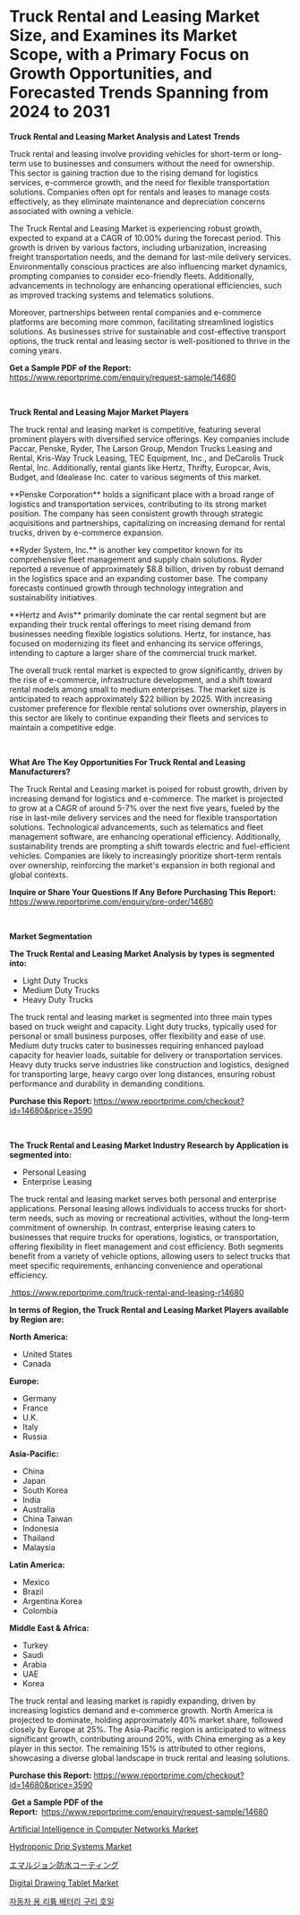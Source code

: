 <p><h1>Truck Rental and Leasing Market Size, and Examines its Market Scope, with a Primary Focus on Growth Opportunities, and Forecasted Trends Spanning from 2024 to 2031</h1></p><p><strong>Truck Rental and Leasing Market Analysis and Latest Trends</strong></p>
<p><p>Truck rental and leasing involve providing vehicles for short-term or long-term use to businesses and consumers without the need for ownership. This sector is gaining traction due to the rising demand for logistics services, e-commerce growth, and the need for flexible transportation solutions. Companies often opt for rentals and leases to manage costs effectively, as they eliminate maintenance and depreciation concerns associated with owning a vehicle.</p><p>The Truck Rental and Leasing Market is experiencing robust growth, expected to expand at a CAGR of 10.00% during the forecast period. This growth is driven by various factors, including urbanization, increasing freight transportation needs, and the demand for last-mile delivery services. Environmentally conscious practices are also influencing market dynamics, prompting companies to consider eco-friendly fleets. Additionally, advancements in technology are enhancing operational efficiencies, such as improved tracking systems and telematics solutions.</p><p>Moreover, partnerships between rental companies and e-commerce platforms are becoming more common, facilitating streamlined logistics solutions. As businesses strive for sustainable and cost-effective transport options, the truck rental and leasing sector is well-positioned to thrive in the coming years.</p></p>
<p><strong>Get a Sample PDF of the Report:&nbsp;</strong> <a href="https://www.reportprime.com/enquiry/request-sample/14680">https://www.reportprime.com/enquiry/request-sample/14680</a></p>
<p>&nbsp;</p>
<p><strong>Truck Rental and Leasing Major Market Players</strong></p>
<p><p>The truck rental and leasing market is competitive, featuring several prominent players with diversified service offerings. Key companies include Paccar, Penske, Ryder, The Larson Group, Mendon Trucks Leasing and Rental, Kris-Way Truck Leasing, TEC Equipment, Inc., and DeCarolis Truck Rental, Inc. Additionally, rental giants like Hertz, Thrifty, Europcar, Avis, Budget, and Idealease Inc. cater to various segments of this market.</p><p>**Penske Corporation** holds a significant place with a broad range of logistics and transportation services, contributing to its strong market position. The company has seen consistent growth through strategic acquisitions and partnerships, capitalizing on increasing demand for rental trucks, driven by e-commerce expansion.</p><p>**Ryder System, Inc.** is another key competitor known for its comprehensive fleet management and supply chain solutions. Ryder reported a revenue of approximately $8.8 billion, driven by robust demand in the logistics space and an expanding customer base. The company forecasts continued growth through technology integration and sustainability initiatives.</p><p>**Hertz and Avis** primarily dominate the car rental segment but are expanding their truck rental offerings to meet rising demand from businesses needing flexible logistics solutions. Hertz, for instance, has focused on modernizing its fleet and enhancing its service offerings, intending to capture a larger share of the commercial truck market.</p><p>The overall truck rental market is expected to grow significantly, driven by the rise of e-commerce, infrastructure development, and a shift toward rental models among small to medium enterprises. The market size is anticipated to reach approximately $22 billion by 2025. With increasing customer preference for flexible rental solutions over ownership, players in this sector are likely to continue expanding their fleets and services to maintain a competitive edge.</p></p>
<p>&nbsp;</p>
<p><strong>What Are The Key Opportunities For Truck Rental and Leasing Manufacturers?</strong></p>
<p><p>The Truck Rental and Leasing market is poised for robust growth, driven by increasing demand for logistics and e-commerce. The market is projected to grow at a CAGR of around 5-7% over the next five years, fueled by the rise in last-mile delivery services and the need for flexible transportation solutions. Technological advancements, such as telematics and fleet management software, are enhancing operational efficiency. Additionally, sustainability trends are prompting a shift towards electric and fuel-efficient vehicles. Companies are likely to increasingly prioritize short-term rentals over ownership, reinforcing the market's expansion in both regional and global contexts.</p></p>
<p><strong>Inquire or Share Your Questions If Any Before Purchasing This Report:</strong> <a href="https://www.reportprime.com/enquiry/pre-order/14680">https://www.reportprime.com/enquiry/pre-order/14680</a></p>
<p>&nbsp;</p>
<p><strong>Market Segmentation</strong></p>
<p><strong>The Truck Rental and Leasing Market Analysis by types is segmented into:</strong></p>
<p><ul><li>Light Duty Trucks</li><li>Medium Duty Trucks</li><li>Heavy Duty Trucks</li></ul></p>
<p><p>The truck rental and leasing market is segmented into three main types based on truck weight and capacity. Light duty trucks, typically used for personal or small business purposes, offer flexibility and ease of use. Medium duty trucks cater to businesses requiring enhanced payload capacity for heavier loads, suitable for delivery or transportation services. Heavy duty trucks serve industries like construction and logistics, designed for transporting large, heavy cargo over long distances, ensuring robust performance and durability in demanding conditions.</p></p>
<p><strong>Purchase this Report:&nbsp;</strong><a href="https://www.reportprime.com/checkout?id=14680&price=3590">https://www.reportprime.com/checkout?id=14680&price=3590</a></p>
<p>&nbsp;</p>
<p><strong>The Truck Rental and Leasing Market Industry Research by Application is segmented into:</strong></p>
<p><ul><li>Personal Leasing</li><li>Enterprise Leasing</li></ul></p>
<p><p>The truck rental and leasing market serves both personal and enterprise applications. Personal leasing allows individuals to access trucks for short-term needs, such as moving or recreational activities, without the long-term commitment of ownership. In contrast, enterprise leasing caters to businesses that require trucks for operations, logistics, or transportation, offering flexibility in fleet management and cost efficiency. Both segments benefit from a variety of vehicle options, allowing users to select trucks that meet specific requirements, enhancing convenience and operational efficiency.</p></p>
<p><a href="https://www.reportprime.com/truck-rental-and-leasing-r14680">&nbsp;https://www.reportprime.com/truck-rental-and-leasing-r14680</a></p>
<p><strong>In terms of Region, the Truck Rental and Leasing Market Players available by Region are:</strong></p>
<p>
    <p> <strong> North America: </strong>
        <ul>
            <li>United States</li>
            <li>Canada</li>
        </ul>
        </p> 
    <p> <strong> Europe: </strong>
        <ul>
            <li>Germany</li>
            <li>France</li>
            <li>U.K.</li>
            <li>Italy</li>
            <li>Russia</li>
        </ul>
        </p> 
    <p> <strong> Asia-Pacific: </strong>
        <ul>
            <li>China</li>
            <li>Japan</li>
            <li>South Korea</li>
            <li>India</li>
            <li>Australia</li>
            <li>China Taiwan</li>
            <li>Indonesia</li>
            <li>Thailand</li>
            <li>Malaysia</li>
        </ul>
        </p> 
    <p> <strong> Latin America: </strong>
        <ul>
            <li>Mexico</li>
            <li>Brazil</li>
            <li>Argentina Korea</li>
            <li>Colombia</li>
        </ul>
        </p> 
    <p> <strong> Middle East & Africa: </strong>
        <ul>
            <li>Turkey</li>
            <li>Saudi</li>
            <li>Arabia</li>
            <li>UAE</li>
            <li>Korea</li>
        </ul>
    </p>
    </p>
<p><p>The truck rental and leasing market is rapidly expanding, driven by increasing logistics demand and e-commerce growth. North America is projected to dominate, holding approximately 40% market share, followed closely by Europe at 25%. The Asia-Pacific region is anticipated to witness significant growth, contributing around 20%, with China emerging as a key player in this sector. The remaining 15% is attributed to other regions, showcasing a diverse global landscape in truck rental and leasing solutions.</p></p>
<p><strong>Purchase this Report: </strong><a href="https://www.reportprime.com/checkout?id=14680&price=3590">https://www.reportprime.com/checkout?id=14680&price=3590</a></p>
<p>&nbsp;<strong>Get a Sample PDF of the Report:&nbsp;&nbsp;</strong><a href="https://www.reportprime.com/enquiry/request-sample/14680">https://www.reportprime.com/enquiry/request-sample/14680</a></p>
<p><strong></strong></p>
<p><p><a href="https://github.com/AKSHATREPORTPRIME/Market-Research-Report-List-6/blob/main/artificial-intelligence-in-computer-networks-market.md">Artificial Intelligence in Computer Networks Market</a></p><p><a href="https://issuu.com/reportprime-2/docs/hydroponic-drip-systems-market-size_02293e2eb88a41">Hydroponic Drip Systems Market</a></p><p><a href="https://medium.com/@qyzhmeiu47/emulsion-waterproof-coating-market-%E3%81%AF-%E3%82%B3%E3%82%B9%E3%83%88%E7%AE%A1%E7%90%86%E3%81%A8%E5%8A%B9%E7%8E%87%E5%90%91%E4%B8%8A%E3%82%92%E5%84%AA%E5%85%88%E3%81%97%E3%81%BE%E3%81%99-%E3%81%95%E3%82%89%E3%81%AB-%E5%A0%B1%E5%91%8A%E6%9B%B8%E3%81%AF%E5%B8%82%E5%A0%B4%E3%81%AE%E9%9C%80%E8%A6%81%E9%9D%A2%E3%81%A8%E4%BE%9B%E7%B5%A6%E9%9D%A2%E3%81%AE%E4%B8%A1%E6%96%B9%E3%82%92%E3%82%AB%E3%83%90%E3%83%BC%E3%81%97%E3%81%A6%E3%81%84%E3%81%BE%E3%81%99-emulsion-872b5ef19bdb">エマルジョン防水コーティング</a></p><p><a href="https://medium.com/@laishakutch/the-digital-drawing-tablet-market-is-anticipated-to-experience-significant-growth-with-a-aa455fd4a502">Digital Drawing Tablet Market</a></p><p><a href="https://medium.com/@hossainvi014/%EB%AF%B8%EB%9E%98%EB%A5%BC-%EA%B3%84%ED%9A%8D%ED%95%98%EB%8B%A4-%EC%9E%90%EB%8F%99%EC%B0%A8-%EC%8B%9C%EC%9E%A5%EC%9D%84-%EC%9C%84%ED%95%9C-%EA%B8%80%EB%A1%9C%EB%B2%8C-%EB%A6%AC%ED%8A%AC-%EB%B0%B0%ED%84%B0%EB%A6%AC-%EA%B5%AC%EB%A6%AC-%ED%98%B8%EC%9D%BC%EC%97%90-%EB%8C%80%ED%95%9C-%EC%A2%85%ED%95%A9-%EB%B6%84%EC%84%9D-2024-2031-501cb9bbe9fd?postPublishedType=initial">자동차 용 리튬 배터리 구리 호일</a></p></p>